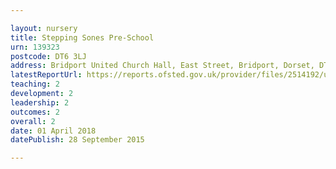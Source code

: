 ```yaml
---

layout: nursery
title: Stepping Sones Pre-School
urn: 139323
postcode: DT6 3LJ
address: Bridport United Church Hall, East Street, Bridport, Dorset, DT6 3LJ
latestReportUrl: https://reports.ofsted.gov.uk/provider/files/2514192/urn/139323.pdf
teaching: 2
development: 2
leadership: 2
outcomes: 2
overall: 2
date: 01 April 2018 
datePublish: 28 September 2015

---
```

